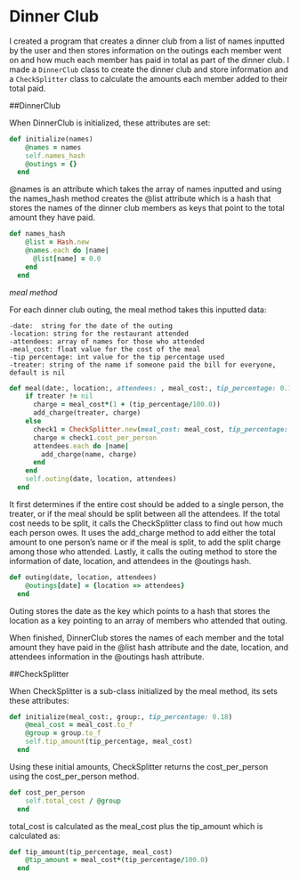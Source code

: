 # Dinner Club

I created a program that creates a dinner club from a list of names inputted by the user and then stores information on the outings each member went on and how much each member has paid in total as part of the dinner club.  I made a `DinnerClub` class to create the dinner club and store information and a `CheckSplitter` class to calculate the amounts each member added to their total paid.

##DinnerClub

When DinnerClub is initialized, these attributes are set:

```ruby
def initialize(names)
    @names = names
    self.names_hash
    @outings = {}
  end
```

@names is an attribute which takes the array of names inputted and using the names_hash method creates the @list attribute which is a hash that stores the names of the dinner club members as keys that point to the total amount they have paid.

```ruby
def names_hash
    @list = Hash.new
    @names.each do |name|
      @list[name] = 0.0
    end
  end
```
*meal method*

For each dinner club outing, the meal method takes this inputted data:
	
	-date:  string for the date of the outing
	-location: string for the restaurant attended
	-attendees: array of names for those who attended
	-meal_cost: float value for the cost of the meal
	-tip percentage: int value for the tip percentage used
	-treater: string of the name if someone paid the bill for everyone, default is nil

```ruby
def meal(date:, location:, attendees: , meal_cost:, tip_percentage: 0.18, treater: nil)
    if treater != nil
      charge = meal_cost*(1 + (tip_percentage/100.0))
      add_charge(treater, charge)
    else
      check1 = CheckSplitter.new(meal_cost: meal_cost, tip_percentage: tip_percentage, group:  x = attendees.length)
      charge = check1.cost_per_person
      attendees.each do |name|
        add_charge(name, charge)
      end
    end
    self.outing(date, location, attendees)
  end
```
It first determines if the entire cost should be added to a single person, the treater, or if the meal should be split between all the attendees.  If the total cost needs to be split, it calls the CheckSplitter class to find out how much each person owes.  It uses the add_charge method to add either the total amount to one person’s name or if the meal is split, to add the split charge among those who attended.  Lastly, it calls the outing method to store the information of date, location, and attendees in the @outings hash.

```ruby
def outing(date, location, attendees)
    @outings[date] = {location => attendees}
  end
```
Outing stores the date as the key which points to a hash that stores the location as a key pointing to an array of members who attended that outing.

When finished, DinnerClub stores the names of each member and the total amount they have paid in the @list hash attribute and the date, location, and attendees information in the @outings hash attribute.

##CheckSplitter

When CheckSplitter is a sub-class initialized by the meal method, its sets these attributes:

```ruby
def initialize(meal_cost:, group:, tip_percentage: 0.18)
    @meal_cost = meal_cost.to_f
    @group = group.to_f
    self.tip_amount(tip_percentage, meal_cost)
  end
```
Using these initial amounts, CheckSplitter returns the cost_per_person using the cost_per_person method.

```ruby
def cost_per_person
    self.total_cost / @group
  end
```
total_cost is calculated as the meal_cost plus the tip_amount which is calculated as:

```ruby
def tip_amount(tip_percentage, meal_cost)
    @tip_amount = meal_cost*(tip_percentage/100.0)
  end
```


